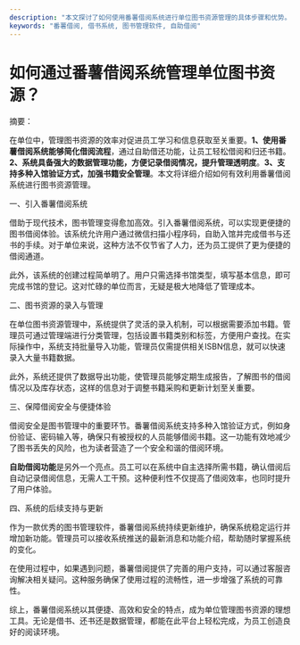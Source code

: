 ```yaml
---
description: "本文探讨了如何使用番薯借阅系统进行单位图书资源管理的具体步骤和优势。"
keywords: "番薯借阅, 借书系统, 图书管理软件, 自助借阅"
---
```

# 如何通过番薯借阅系统管理单位图书资源？

摘要：

在单位中，管理图书资源的效率对促进员工学习和信息获取至关重要。**1、使用番薯借阅系统能够简化借阅流程**，通过自助借还功能，让员工轻松借阅和归还书籍。**2、系统具备强大的数据管理功能，方便记录借阅情况，提升管理透明度**。**3、支持多种入馆验证方式，加强书籍安全管理**。本文将详细介绍如何有效利用番薯借阅系统进行图书资源管理。

一、引入番薯借阅系统

借助于现代技术，图书管理变得愈加高效。引入番薯借阅系统，可以实现更便捷的图书借阅体验。该系统允许用户通过微信扫描小程序码，自助入馆并完成借书与还书的手续。对于单位来说，这种方法不仅节省了人力，还为员工提供了更为便捷的借阅通道。

此外，该系统的创建过程简单明了。用户只需选择书馆类型，填写基本信息，即可完成书馆的登记。这对忙碌的单位而言，无疑是极大地降低了管理成本。

二、图书资源的录入与管理

在单位图书资源管理中，系统提供了灵活的录入机制，可以根据需要添加书籍。管理员可通过管理端进行分类管理，包括设置书籍类别和标签，方便用户查找。在实际操作中，系统支持批量导入功能，管理员仅需提供相关ISBN信息，就可以快速录入大量书籍数据。

此外，系统还提供了数据导出功能，使管理员能够定期生成报告，了解图书的借阅情况以及库存状态，这样的信息对于调整书籍采购和更新计划至关重要。

三、保障借阅安全与便捷体验

借阅安全是图书管理中的重要环节。番薯借阅系统支持多种入馆验证方式，例如身份验证、密码输入等，确保只有被授权的人员能够借阅书籍。这一功能有效地减少了图书丢失的风险，也为读者营造了一个安全和谐的借阅环境。

**自助借阅功能**是另外一个亮点。员工可以在系统中自主选择所需书籍，确认借阅后自动记录借阅信息，无需人工干预。这种便利性不仅提高了借阅效率，也同时提升了用户体验。

四、系统的后续支持与更新

作为一款优秀的图书管理软件，番薯借阅系统持续更新维护，确保系统稳定运行并增加新功能。管理员可以接收系统推送的最新消息和功能介绍，帮助随时掌握系统的变化。

在使用过程中，如果遇到问题，番薯借阅提供了完善的用户支持，可以通过客服咨询解决相关疑问。这种服务确保了使用过程的流畅性，进一步增强了系统的可靠性。

综上，番薯借阅系统以其便捷、高效和安全的特点，成为单位管理图书资源的理想工具。无论是借书、还书还是数据管理，都能在此平台上轻松完成，为员工创造良好的阅读环境。
